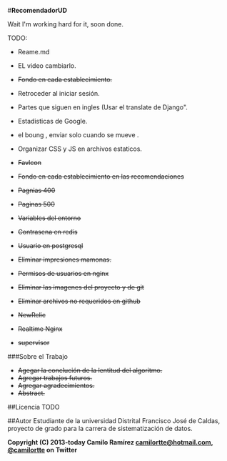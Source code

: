 #**RecomendadorUD**

Wait I'm working hard for it, soon done.

TODO:

+ Reame.md
+ EL video cambiarlo.
+ ~~Fondo en cada establecimiento.~~
+ Retroceder al iniciar sesión.
+ Partes que siguen en ingles (Usar el translate de Django".
+ Estadisticas de Google.
+ el boung , enviar solo cuando se mueve .
+ Organizar CSS y JS en archivos estaticos.

+ ~~FavIcon~~
+ ~~Fondo en cada establecimiento en las recomendaciones~~
+ ~~Pagnias 400~~
+ ~~Paginas 500~~
+ ~~Variables del entorno~~
+ ~~Contrasena en redis~~
+ ~~Usuario en postgresql~~
+ ~~Eliminar impresiones mamonas.~~
+ ~~Permisos de usuarios en nginx~~
+ ~~Eliminar las imagenes del proyecto y de git~~
+ ~~Eliminar archivos no requeridos en github~~
+ ~~NewRelic~~
+ ~~Realtime Nginx~~
+ ~~supervisor~~


###Sobre el Trabajo
+ ~~Agegar la conclución de la lentitud del algoritmo.~~
+ ~~Agregar trabajos futuros.~~
+ ~~Agregar agradecimientos.~~
+ ~~Abstract.~~


##Licencia
TODO

##Autor
Estudiante de la universidad Distrital Francisco José de Caldas, proyecto de grado para la carrera de sistematización de datos.

**Copyright (C) 2013-today Camilo Ramírez camilortte@hotmail.com, [@camilortte](https://twitter.com/camilortte) on Twitter**




